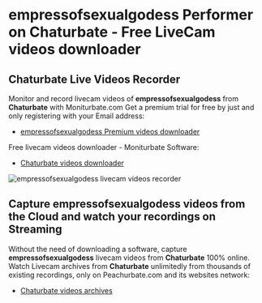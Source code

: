 # empressofsexualgodess Performer on Chaturbate - Free LiveCam videos downloader

## Chaturbate Live Videos Recorder

Monitor and record livecam videos of **empressofsexualgodess** from **Chaturbate** with Moniturbate.com
Get a premium trial for free by just and only registering with your Email address:
* [empressofsexualgodess Premium videos downloader](https://moniturbate.com/request-demo-licence-key.html)

Free livecam videos downloader - Moniturbate Software:
* [Chaturbate videos downloader](https://moniturbate.com/moniturbate-download-software.html)

![empressofsexualgodess livecam videos recorder](https://peachurnet.com/templates/moniturbate-software.png)


## Capture empressofsexualgodess videos from the Cloud and watch your recordings on Streaming

Without the need of downloading a software, capture **empressofsexualgodess** livecam videos from **Chaturbate** 100% online.
Watch Livecam archives from **Chaturbate** unlimitedly from thousands of existing recordings, only on Peachurbate.com and its websites network:
* [Chaturbate videos archives](https://peachurnet.com/)
